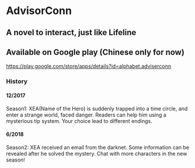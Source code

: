 # AdvisorConn

## A novel to interact, just like Lifeline

## Available on Google play (Chinese only for now)
https://play.google.com/store/apps/details?id=alphabet.adviserconn

### History
#### 12/2017
Season1: XEA(Name of the Hero) is suddenly trapped into a time circle, and enter a strange world, faced danger. Readers can help him using a mysterious tip system. Your choice lead to different endings.

#### 6/2018
Season2: XEA received an email from the darknet. Some information can be revealed after he solved the mystery. Chat with more characters in the new season!
